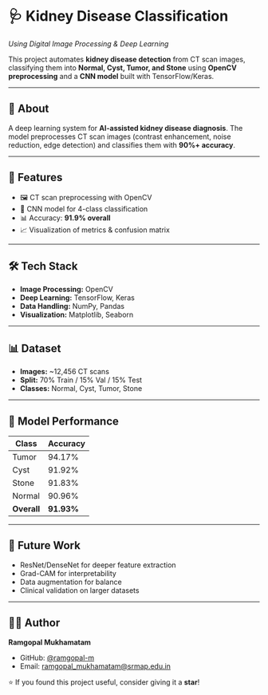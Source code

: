 # 🩺 Kidney Disease Classification  
_Using Digital Image Processing & Deep Learning_  

This project automates **kidney disease detection** from CT scan images, classifying them into **Normal, Cyst, Tumor, and Stone** using **OpenCV preprocessing** and a **CNN model** built with TensorFlow/Keras.  

---

## 📌 About  
A deep learning system for **AI-assisted kidney disease diagnosis**. The model preprocesses CT scan images (contrast enhancement, noise reduction, edge detection) and classifies them with **90%+ accuracy**.  

---

## 🚀 Features  
- 🖼️ CT scan preprocessing with OpenCV  
- 🧠 CNN model for 4-class classification  
- 📊 Accuracy: **91.9% overall**  
- 📈 Visualization of metrics & confusion matrix  

---

## 🛠️ Tech Stack  
- **Image Processing:** OpenCV  
- **Deep Learning:** TensorFlow, Keras  
- **Data Handling:** NumPy, Pandas  
- **Visualization:** Matplotlib, Seaborn  

---

## 📊 Dataset  
- **Images:** ~12,456 CT scans  
- **Split:** 70% Train / 15% Val / 15% Test  
- **Classes:** Normal, Cyst, Tumor, Stone  

---

## 🎯 Model Performance  
| Class     | Accuracy |
|-----------|----------|
| Tumor     | 94.17%   |
| Cyst      | 91.92%   |
| Stone     | 91.83%   |
| Normal    | 90.96%   |
| **Overall** | **91.93%** |

---

## 🔮 Future Work  
- ResNet/DenseNet for deeper feature extraction  
- Grad-CAM for interpretability  
- Data augmentation for balance  
- Clinical validation on larger datasets  

---

## 👨‍💻 Author  
**Ramgopal Mukhamatam**  
- GitHub: [@ramgopal-m](https://github.com/ramgopal-m)  
- Email: ramgopal_mukhamatam@srmap.edu.in  

⭐ If you found this project useful, consider giving it a **star**!  
